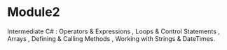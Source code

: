 # Module2
Intermediate C# : 
Operators & Expressions , 
Loops & Control Statements , 
Arrays , 
Defining & Calling Methods , 
Working with Strings & DateTimes.
